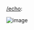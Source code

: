 [/echo](https://github.com/mallusrgreatv2/telegram-bot/blob/master/src/commands/echo.js):

![image](https://user-images.githubusercontent.com/69511006/204588121-55a3e1e2-efa1-4645-bbb4-f3f75aed5928.png)
